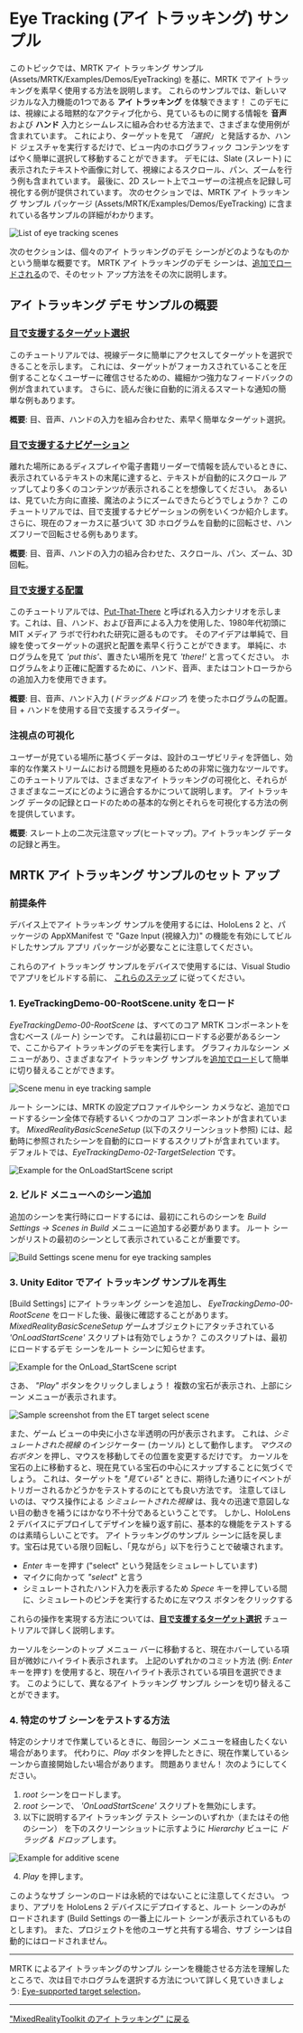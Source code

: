 # Eye Tracking (アイ トラッキング) サンプル
このトピックでは、MRTK アイ トラッキング サンプル (Assets/MRTK/Examples/Demos/EyeTracking) を基に、MRTK でアイ トラッキングを素早く使用する方法を説明します。
これらのサンプルでは、新しいマジカルな入力機能の1つである **アイ トラッキング** を体験できます！
このデモには、視線による暗黙的なアクティブ化から、見ているものに関する情報を **音声** および **ハンド** 入力とシームレスに組み合わせる方法まで、さまざまな使用例が含まれています。 
これにより、ターゲットを見て _「選択」_ と発話するか、ハンド ジェスチャを実行するだけで、ビュー内のホログラフィック コンテンツをすばやく簡単に選択して移動することができます。 
デモには、Slate (スレート) に表示されたテキストや画像に対して、視線によるスクロール、パン、ズームを行う例も含まれています。 
最後に、2D スレート上でユーザーの注視点を記録し可視化する例が提供されています。
次のセクションでは、MRTK アイ トラッキング サンプル パッケージ (Assets/MRTK/Examples/Demos/EyeTracking) に含まれている各サンプルの詳細がわかります。

![List of eye tracking scenes](../../Documentation/Images/EyeTracking/mrtk_et_list_et_scenes.jpg)

次のセクションは、個々のアイ トラッキングのデモ シーンがどのようなものかという簡単な概要です。
MRTK アイ トラッキングのデモ シーンは、[追加でロードされる](https://docs.unity3d.com/ScriptReference/SceneManagement.LoadSceneMode.Additive.html)ので、そのセット アップ方法をその次に説明します。

## アイ トラッキング デモ サンプルの概要

### [**目で支援するターゲット選択**](EyeTracking_TargetSelection.md)

このチュートリアルでは、視線データに簡単にアクセスしてターゲットを選択できることを示します。 
これには、ターゲットがフォーカスされていることを圧倒することなくユーザーに確信させるための、繊細かつ強力なフィードバックの例が含まれています。
さらに、読んだ後に自動的に消えるスマートな通知の簡単な例もあります。

**概要**: 目、音声、ハンドの入力を組み合わせた、素早く簡単なターゲット選択。

### [**目で支援するナビゲーション**](EyeTracking_Navigation.md)

離れた場所にあるディスプレイや電子書籍リーダーで情報を読んでいるときに、表示されているテキストの末尾に達すると、テキストが自動的にスクロール アップしてより多くのコンテンツが表示されることを想像してください。 
あるいは、見ていた方向に直接、魔法のようにズームできたらどうでしょうか？
このチュートリアルでは、目で支援するナビゲーションの例をいくつか紹介します。
さらに、現在のフォーカスに基づいて 3D ホログラムを自動的に回転させ、ハンズフリーで回転させる例もあります。 

**概要**: 目、音声、ハンドの入力の組み合わせた、スクロール、パン、ズーム、3D 回転。

### [**目で支援する配置**](EyeTracking_Positioning.md)

このチュートリアルでは、[Put-That-There](https://youtu.be/CbIn8p4_4CQ) と呼ばれる入力シナリオを示します。これは、目、ハンド、および音声による入力を使用した、1980年代初頭に MIT メディア ラボで行われた研究に遡るものです。
そのアイデアは単純で、目線を使ってターゲットの選択と配置を素早く行うことができます。 
単純に、ホログラムを見て _'put this'_、置きたい場所を見て _'there!'_ と言ってください。 
ホログラムをより正確に配置するために、ハンド、音声、またはコントローラからの追加入力を使用できます。 

**概要**: 目、音声、ハンド入力 (*ドラッグ＆ドロップ*) を使ったホログラムの配置。目 + ハンドを使用する目で支援するスライダー。 

### **注視点の可視化**

ユーザーが見ている場所に基づくデータは、設計のユーザビリティを評価し、効率的な作業ストリームにおける問題を見極めるための非常に強力なツールです。 
このチュートリアルでは、さまざまなアイ トラッキングの可視化と、それらがさまざまなニーズにどのように適合するかについて説明します。 
アイ トラッキング データの記録とロードのための基本的な例とそれらを可視化する方法の例を提供しています。 

**概要**: スレート上の二次元注意マップ(ヒートマップ)。アイ トラッキング データの記録と再生。

## MRTK アイ トラッキング サンプルのセット アップ

### 前提条件

デバイス上でアイ トラッキング サンプルを使用するには、HoloLens 2 と、パッケージの AppXManifest で "Gaze Input (視線入力)" の機能を有効にしてビルドしたサンプル アプリ パッケージが必要なことに注意してください。

これらのアイ トラッキング サンプルをデバイスで使用するには、Visual Studio でアプリをビルドする前に、 [これらのステップ](EyeTracking_BasicSetup.md#testing-your-unity-app-on-a-hololens-2) に従ってください。

### 1. EyeTrackingDemo-00-RootScene.unity をロード
*EyeTrackingDemo-00-RootScene* は、すべてのコア MRTK コンポーネントを含むベース (_ルート_) シーンです。
これは最初にロードする必要があるシーンで、ここからアイ トラッキングのデモを実行します。 
グラフィカルなシーン メニューがあり、さまざまなアイ トラッキング サンプルを[追加でロード](https://docs.unity3d.com/ScriptReference/SceneManagement.LoadSceneMode.Additive.html)して簡単に切り替えることができます。

![Scene menu in eye tracking sample](../../Documentation/Images/EyeTracking/mrtk_et_scenemenu.jpg)

ルート シーンには、MRTK の設定プロファイルやシーン カメラなど、追加でロードするシーン全体で存続するいくつかのコア コンポーネントが含まれています。 
_MixedRealityBasicSceneSetup_ (以下のスクリーンショット参照) には、起動時に参照されたシーンを自動的にロードするスクリプトが含まれています。 
デフォルトでは、_EyeTrackingDemo-02-TargetSelection_ です。

![Example for the OnLoadStartScene script](../../Documentation/Images/EyeTracking/mrtk_et_onloadstartscene.jpg)


### 2. ビルド メニューへのシーン追加
追加のシーンを実行時にロードするには、最初にこれらのシーンを  _Build Settings -> Scenes in Build_ メニューに追加する必要があります。
ルート シーンがリストの最初のシーンとして表示されていることが重要です。

![Build Settings scene menu for eye tracking samples](../../Documentation/Images/EyeTracking/mrtk_et_build_settings.jpg)


### 3. Unity Editor でアイ トラッキング サンプルを再生
[Build Settings] にアイ トラッキング シーンを追加し、 _EyeTrackingDemo-00-RootScene_ をロードした後、最後に確認することがあります。_MixedRealityBasicSceneSetup_ ゲームオブジェクトにアタッチされている _'OnLoadStartScene'_ スクリプトは有効でしょうか？ このスクリプトは、最初にロードするデモ シーンをルート シーンに知らせます。

![Example for the OnLoad_StartScene script](../../Documentation/Images/EyeTracking/mrtk_et_onloadstartscene.jpg)

さあ、 _"Play"_ ボタンをクリックしましょう！
複数の宝石が表示され、上部にシーン メニューが表示されます。

![Sample screenshot from the ET target select scene](../../Documentation/Images/EyeTracking/mrtk_et_targetselect.png)

また、ゲーム ビューの中央に小さな半透明の円が表示されます。 
これは、_シミュレートされた視線_ のインジケーター (カーソル) として動作します。
_マウスの右ボタン_ を押し、マウスを移動してその位置を変更するだけです。 
カーソルを宝石の上に移動すると、現在見ている宝石の中心にスナップすることに気づくでしょう。 
これは、ターゲットを _"見ている"_ ときに、期待した通りにイベントがトリガーされるかどうかをテストするのにとても良い方法です。 
注意してほしいのは、マウス操作による _シミュレートされた視線_ は、我々の迅速で意図しない目の動きを補うにはかなり不十分であるということです。 
しかし、HoloLens 2 デバイスにデプロイしてデザインを繰り返す前に、基本的な機能をテストするのは素晴らしいことです。
アイ トラッキングのサンプル シーンに話を戻します。宝石は見ている限り回転し、「見ながら」以下を行うことで破壊されます。
- _Enter_ キーを押す ("select" という発話をシミュレートしています)
- マイクに向かって _"select"_ と言う
- シミュレートされたハンド入力を表示するため _Spece_ キーを押している間に、シミュレートのピンチを実行するために左マウス ボタンをクリックする

これらの操作を実現する方法については、[**目で支援するターゲット選択**](EyeTracking_TargetSelection.md) チュートリアルで詳しく説明します。

カーソルをシーンのトップ メニュー バーに移動すると、現在ホバーしている項目が微妙にハイライト表示されます。 
上記のいずれかのコミット方法 (例: _Enter_ キーを押す) を使用すると、現在ハイライト表示されている項目を選択できます。
このようにして、異なるアイ トラッキング サンプル シーンを切り替えることができます。

### 4. 特定のサブ シーンをテストする方法
特定のシナリオで作業しているときに、毎回シーン メニューを経由したくない場合があります。
代わりに、_Play_ ボタンを押したときに、現在作業しているシーンから直接開始したい場合があります。 
問題ありません！ 次のようにしてください。
1. _root_ シーンをロードします。
2. _root_ シーンで、 _'OnLoadStartScene'_ スクリプトを無効にします。 
3. 以下に説明するアイ トラッキング テスト シーンのいずれか（またはその他のシーン） を下のスクリーンショットに示すように _Hierarchy_ ビューに _ドラッグ & ドロップ_ します。

![Example for additive scene](../../Documentation/Images/EyeTracking/mrtk_et_additivescene.jpg)

4.  _Play_ を押します。

このようなサブ シーンのロードは永続的ではないことに注意してください。
つまり、アプリを HoloLens 2 デバイスにデプロイすると、ルート シーンのみがロードされます (Build Settings の一番上にルート シーンが表示されているものとします)。 
また、プロジェクトを他のユーザと共有する場合、サブ シーンは自動的にはロードされません。 

---

MRTK によるアイ トラッキングのサンプル シーンを機能させる方法を理解したところで、次は目でホログラムを選択する方法について詳しく見ていきましょう: [Eye-supported target selection](EyeTracking_TargetSelection.md)。

---
["MixedRealityToolkit のアイ トラッキング" に戻る](EyeTracking_Main.md)
